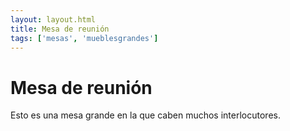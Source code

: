 ```yaml
---
layout: layout.html
title: Mesa de reunión
tags: ['mesas', 'mueblesgrandes']
---
```


# Mesa de reunión

Esto es una mesa grande en la que caben muchos interlocutores.